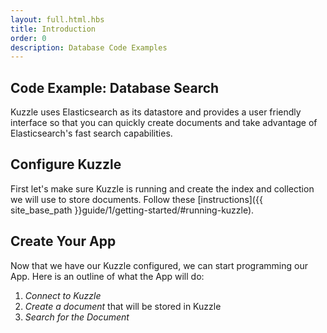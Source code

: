 ```yaml
---
layout: full.html.hbs
title: Introduction
order: 0
description: Database Code Examples
---
```


## Code Example: Database Search 

Kuzzle uses Elasticsearch as its datastore and provides a user friendly interface so that you can quickly create documents and take advantage of Elasticsearch's fast search capabilities.


## Configure Kuzzle

First let's make sure Kuzzle is running and create the index and collection we will use to store documents. Follow these [instructions]({{ site_base_path }}guide/1/getting-started/#running-kuzzle).


## Create Your App

Now that we have our Kuzzle configured, we can start programming our App. Here is an outline of what the App will do:

1. *Connect to Kuzzle*
2. *Create a document* that will be stored in Kuzzle
3. *Search for the Document*

